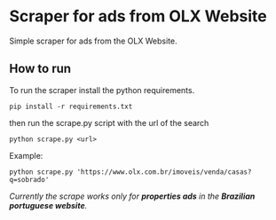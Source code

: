 # Scraper for ads from OLX Website

Simple scraper for ads from the OLX Website.

## How to run

To run the scraper install the python requirements.

```
pip install -r requirements.txt
```

then run the scrape.py script with the url of the search

```
python scrape.py <url>
```

Example:

```
python scrape.py 'https://www.olx.com.br/imoveis/venda/casas?q=sobrado'
```

_Currently the scrape works only for **properties ads** in the **Brazilian portuguese website**._